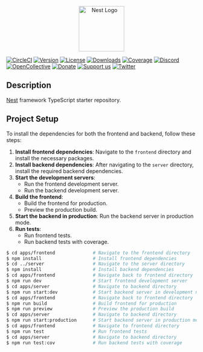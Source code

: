 <p align="center">
  <a href="http://nestjs.com/" target="blank"><img src="https://nestjs.com/img/logo-small.svg" width="120" alt="Nest Logo" /></a>
</p>

[![CircleCI](https://img.shields.io/circleci/build/github/nestjs/nest/master?token=abc123def456)](https://circleci.com/gh/nestjs/nest)
[![Version](https://img.shields.io/npm/v/@nestjs/core.svg)](https://www.npmjs.com/package/@nestjs/core)
[![License](https://img.shields.io/npm/l/@nestjs/core.svg)](https://opensource.org/licenses/MIT)
[![Downloads](https://img.shields.io/npm/dm/@nestjs/common.svg)](https://www.npmjs.com/package/@nestjs/common)
[![Coverage](https://coveralls.io/repos/github/nestjs/nest/badge.svg?branch=master#9)](https://coveralls.io/github/nestjs/nest?branch=master)
[![Discord](https://img.shields.io/badge/discord-online-brightgreen.svg)](https://discord.gg/G7Qnnhy)
[![OpenCollective](https://opencollective.com/nest/backers/badge.svg)](https://opencollective.com/nest#backer)
[![Donate](https://img.shields.io/badge/Donate-PayPal-ff3f59.svg)](https://paypal.me/kamilmysliwiec)
[![Support us](https://img.shields.io/badge/Support%20us-Open%20Collective-41B883.svg)](https://opencollective.com/nest#sponsor)
[![Twitter](https://img.shields.io/twitter/follow/nestframework.svg?style=social&label=Follow)](https://twitter.com/nestframework)

## Description

[Nest](https://github.com/nestjs/nest) framework TypeScript starter repository.

## Project Setup

To install the dependencies for both the frontend and backend, follow these steps:

1. **Install frontend dependencies**: 
   Navigate to the `frontend` directory and install the necessary packages.
2. **Install backend dependencies**: 
   After navigating to the `server` directory, install the required backend dependencies.
3. **Start the development servers**:
   - Run the frontend development server.
   - Run the backend development server.
4. **Build the frontend**:
   - Build the frontend for production.
   - Preview the production build.
5. **Start the backend in production**:
   Run the backend server in production mode.
6. **Run tests**:
   - Run frontend tests.
   - Run backend tests with coverage.

```bash
$ cd apps/frontend              # Navigate to the frontend directory
$ npm install                   # Install frontend dependencies
$ cd ../server                  # Navigate to the server directory
$ npm install                   # Install backend dependencies
$ cd apps/frontend              # Navigate back to frontend directory
$ npm run dev                   # Start frontend development server
$ cd apps/server                # Navigate to backend directory
$ npm run start:dev             # Start backend server in development mode
$ cd apps/frontend              # Navigate back to frontend directory
$ npm run build                 # Build frontend for production
$ npm run preview               # Preview the production build
$ cd apps/server                # Navigate to backend directory
$ npm run start:production      # Start backend server in production mode
$ cd apps/frontend              # Navigate to frontend directory
$ npm run test                  # Run frontend tests
$ cd apps/server                # Navigate to backend directory
$ npm run test:cov              # Run backend tests with coverage
